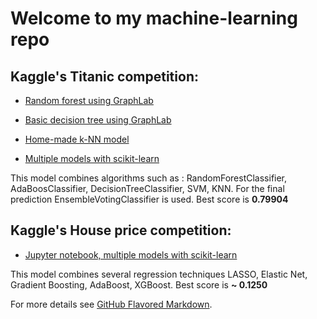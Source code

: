# Welcome to my machine-learning repo

## Kaggle's Titanic competition:
* [Random forest using GraphLab](https://github.com/DarquesM/Machine-Learning/blob/master/Random-forest.ipynb)

* [Basic decision tree using GraphLab](https://github.com/DarquesM/Machine-Learning/blob/master/Simple_decision_tree.ipynb)

* [Home-made k-NN model](https://github.com/DarquesM/Machine-Learning/blob/master/k-NN.ipynb)

* [Multiple models with scikit-learn](https://github.com/DarquesM/Machine-Learning/blob/master/Titanic-Multi-model.py) 

This model combines algorithms such as : RandomForestClassifier, AdaBoosClassifier, DecisionTreeClassifier, SVM, KNN. For the final prediction EnsembleVotingClassifier is used. Best score is **0.79904**

## Kaggle's House price competition:

* [Jupyter notebook, multiple models with scikit-learn](https://github.com/DarquesM/Machine-Learning/blob/master/HousePrice-Notebook_for_kaggle.ipynb)

This model combines several regression techniques LASSO, Elastic Net, Gradient Boosting, AdaBoost, XGBoost. Best score is **~ 0.1250**


For more details see [GitHub Flavored Markdown](https://guides.github.com/features/mastering-markdown/).
